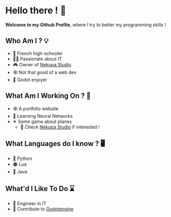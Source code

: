 # Hello there ! 👋

**Welcome to my Github Profile**, where I try to better my programming skills ! 

## Who Am I ? 💡

- 🏫 French high-schooler
- 👨‍💻 Passionate about IT
- 🎮 Owner of [Nekupa Studio](https://github.com/Nekupa-Studio)
- 🕸 Not that good of a web dev
- 🤖 Godot enjoyer

## What Am I Working On ? 🤔

- 🕸 A portfolio website
- 🧠 Learning Neural Networks
- ✈ Some game about planes
  - 🔗 Check [Nekupa Studio](https://github.com/Nekupa-Studio) if interested ! 

## What Languages do I know ? 🖥

- 🐍 Python
- 🟠 Lua
- 🍵 Java

## What'd I Like To Do ⌛

- 💾 Engineer in IT
- 📜 Contribute to [Godotengine](https://github.com/godotengine/godot)
